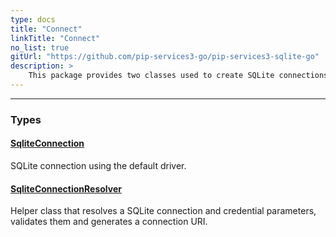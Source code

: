```yaml
---
type: docs
title: "Connect"
linkTitle: "Connect"
no_list: true
gitUrl: "https://github.com/pip-services3-go/pip-services3-sqlite-go"
description: >
    This package provides two classes used to create SQLite connections.
---
```

---

<div class="module-body"> 

### Types

#### [SqliteConnection](sqlite_connection)
SQLite connection using the default driver.


#### [SqliteConnectionResolver](sqlite_connection_resolver)
Helper class that resolves a SQLite connection and credential parameters, validates them and generates a connection URI.
</div>
